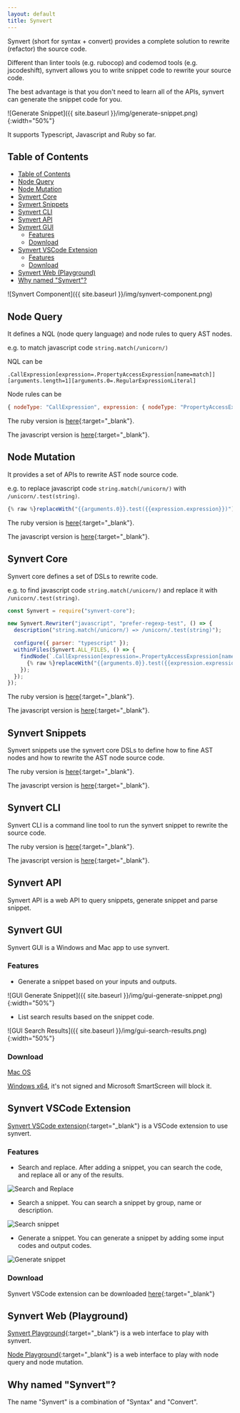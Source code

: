 ```yaml
---
layout: default
title: Synvert
---
```


Synvert (short for syntax + convert) provides a complete solution to rewrite (refactor) the source code.

Different than linter tools (e.g. rubocop) and codemod tools (e.g. jscodeshift),
synvert allows you to write snippet code to rewrite your source code.

The best advantage is that you don't need to learn all of the APIs,
synvert can generate the snippet code for you.

![Generate Snippet]({{ site.baseurl }}/img/generate-snippet.png){:width="50%"}

It supports Typescript, Javascript and Ruby so far.

## Table of Contents

- [Table of Contents](#table-of-contents)
- [Node Query](#node-query)
- [Node Mutation](#node-mutation)
- [Synvert Core](#synvert-core)
- [Synvert Snippets](#synvert-snippets)
- [Synvert CLI](#synvert-cli)
- [Synvert API](#synvert-api)
- [Synvert GUI](#synvert-gui)
  - [Features](#features)
  - [Download](#download)
- [Synvert VSCode Extension](#synvert-vscode-extension)
  - [Features](#features-1)
  - [Download](#download-1)
- [Synvert Web (Playground)](#synvert-web-playground)
- [Why named "Synvert"?](#why-named-synvert)

![Synvert Component]({{ site.baseurl }}/img/synvert-component.png)

## Node Query

It defines a NQL (node query language) and node rules to query AST nodes.

e.g. to match javascript code `string.match(/unicorn/)`

NQL can be
```
.CallExpression[expression=.PropertyAccessExpression[name=match]][arguments.length=1][arguments.0=.RegularExpressionLiteral]
```

Node rules can be
```javascript
{ nodeType: "CallExpression", expression: { nodeType: "PropertyAccessExpression", name: "match" }, arguments: { length: 1, 0: { nodeType: "RegularExpressionLiteral" } } }
```

The ruby version is [here](https://github.com/xinminlabs/node-query-ruby){:target="_blank"}.

The javascript version is [here](https://github.com/xinminlabs/node-query-javascript){:target="_blank"}.

## Node Mutation

It provides a set of APIs to rewrite AST node source code.

e.g. to replace javascript code `string.match(/unicorn/)` with `/unicorn/.test(string)`.

```javascript
{% raw %}replaceWith("{{arguments.0}}.test({{expression.expression}})");{% endraw %}
```

The ruby version is [here](https://github.com/xinminlabs/node-mutation-ruby){:target="_blank"}.

The javascript version is [here](https://github.com/xinminlabs/node-mutation-javascript){:target="_blank"}.

## Synvert Core

Synvert core defines a set of DSLs to rewrite code.

e.g. to find javascript code `string.match(/unicorn/)` and replace it with `/unicorn/.test(string)`.

```javascript
const Synvert = require("synvert-core");

new Synvert.Rewriter("javascript", "prefer-regexp-test", () => {
  description("string.match(/unicorn/) => /unicorn/.test(string)");

  configure({ parser: "typescript" });
  withinFiles(Synvert.ALL_FILES, () => {
    findNode(`.CallExpression[expression=.PropertyAccessExpression[name=match]][arguments.length=1][arguments.0=.RegularExpressionLiteral]`, () => {
      {% raw %}replaceWith("{{arguments.0}}.test({{expression.expression}})");{% endraw %}
    });
  });
});
```

The ruby version is [here](https://github.com/xinminlabs/synvert-core-ruby){:target="_blank"}.

The javascript version is [here](https://github.com/xinminlabs/synvert-core-javascript){:target="_blank"}.

## Synvert Snippets

Synvert snippets use the synvert core DSLs to define how to fine AST nodes and how to rewrite the AST node source code.

The ruby version is [here](https://github.com/xinminlabs/synvert-snippets-ruby){:target="_blank"}.

The javascript version is [here](https://github.com/xinminlabs/synvert-snippets-javascript){:target="_blank"}.

## Synvert CLI

Synvert CLI is a command line tool to run the synvert snippet to rewrite the source code.

The ruby version is [here](https://github.com/xinminlabs/synvert-ruby){:target="_blank"}.

The javascript version is [here](https://github.com/xinminlabs/synvert-javascript){:target="_blank"}.

## Synvert API

Synvert API is a web API to query snippets, generate snippet and parse snippet.

## Synvert GUI

Synvert GUI is a Windows and Mac app to use synvert.

### Features

- Generate a snippet based on your inputs and outputs.

![GUI Generate Snippet]({{ site.baseurl }}/img/gui-generate-snippet.png){:width="50%"}

- List search results based on the snippet code.

![GUI Search Results]({{ site.baseurl }}/img/gui-search-results.png){:width="50%"}

### Download

[Mac OS](https://download-synvert.xinminlabs.com/download/latest/osx)

[Windows x64](https://download-synvert.xinminlabs.com/download/latest/windows_64), it's not signed and Microsoft SmartScreen will block it.

## Synvert VSCode Extension

[Synvert VSCode extension](https://marketplace.visualstudio.com/items?itemName=xinminlabs.synvert){:target="_blank"} is a VSCode extension to use synvert.

### Features

- Search and replace. After adding a snippet, you can search the code, and replace all or any of the results.

![Search and Replace](demos/search-and-replace-1.gif)

- Search a snippet. You can search a snippet by group, name or description.

![Search snippet](demos/search-snippet-1.gif)

- Generate a snippet. You can generate a snippet by adding some input codes and output codes.

![Generate snippet](demos/generate-snippet-1.gif)

### Download

Synvert VSCode extension can be downloaded [here](https://marketplace.visualstudio.com/items?itemName=xinminlabs.synvert){:target="_blank"}

## Synvert Web (Playground)

[Synvert Playground](https://playground.synvert.net/){:target="_blank"} is a web interface to play with synvert.

[Node Playground](https://node-playground.synvert.net/){:target="_blank"} is a web interface to play with node query and node mutation.

## Why named "Synvert"?

The name "Synvert" is a combination of "Syntax" and "Convert".
